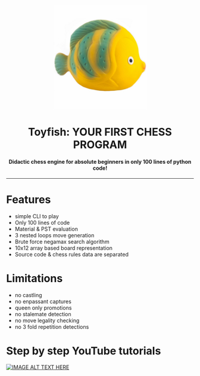 <div align="center">
  <img src="https://raw.githubusercontent.com/maksimKorzh/toyfish/main/toyfish.jpg" style="width: 50%; height: 50%"/>
  <h1>Toyfish: YOUR FIRST CHESS PROGRAM
    <h4>Didactic chess engine for absolute beginners in only 100 lines of python code!</h4>
  </h1>
</div>
<hr>

# Features
 - simple CLI to play
 - Only 100 lines of code
 - Material & PST evaluation
 - 3 nested loops move generation
 - Brute force negamax search algorithm
 - 10x12 array based board representation
 - Source code & chess rules data are separated
 
 # Limitations
 - no castling
 - no enpassant captures
 - queen only promotions
 - no stalemate detection
 - no move legality checking
 - no 3 fold repetition detections
 
 # Step by step YouTube tutorials
[![IMAGE ALT TEXT HERE](https://img.youtube.com/vi/supBtbFzG94/0.jpg)](https://www.youtube.com/watch?v=supBtbFzG94&list=PLmN0neTso3JyHJ4YqTo4IT8LPm4laNhZ5)
